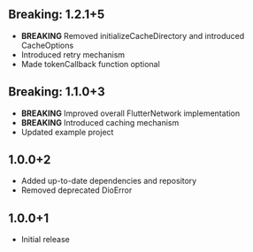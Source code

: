 ## Breaking: 1.2.1+5

* **BREAKING**  Removed initializeCacheDirectory and introduced CacheOptions
* Introduced retry mechanism
* Made tokenCallback function optional

## Breaking: 1.1.0+3

* **BREAKING**  Improved overall FlutterNetwork implementation
* **BREAKING**  Introduced caching mechanism
* Updated example project

## 1.0.0+2

* Added up-to-date dependencies and repository
* Removed deprecated DioError

## 1.0.0+1

* Initial release